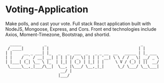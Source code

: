 # Voting-Application
Make polls, and cast your vote. Full stack React application built with NodeJS, Mongoose, Express, and Cors. Front end technologies include Axios, Moment-Timezone, Bootstrap, and shortid.

      _____          _                                         _
     / ____|        | |                                       | |
    | |     __ _ ___| |_   _   _  ___  _   _ _ __  __   _____ | |_ ___
    | |    / _` / __| __| | | | |/ _ \| | | | '__| \ \ / / _ \| __/ _ \
    | |___| (_| \__ \ |_  | |_| | (_) | |_| | |     \ V / (_) | ||  __/
     \_____\__,_|___/\__|  \__, |\___/ \__,_|_|      \_/ \___/ \__\___|
                            __/ |
                           |___/

